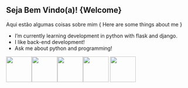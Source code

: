 ## Seja Bem Vindo(a)! {Welcome} 

Aqui estão algumas coisas sobre mim { Here are some things about me }

- I’m currently learning development in python with flask and django.
- I like back-end development!
- Ask me about python and programming!



<img src="https://cdn.jsdelivr.net/gh/devicons/devicon@latest/icons/python/python-original.svg" width = "70" height = "70" /><img src="https://cdn.jsdelivr.net/gh/devicons/devicon@latest/icons/html5/html5-original.svg" width = "70" height = "70"/><img src="https://cdn.jsdelivr.net/gh/devicons/devicon@latest/icons/html5/html5-original.svg" width = "70" height = "70"/><img src="https://cdn.jsdelivr.net/gh/devicons/devicon@latest/icons/unity/unity-original.svg" width = "70" height = "70"/>
            <img src="https://cdn.jsdelivr.net/gh/devicons/devicon@latest/icons/linux/linux-original.svg" width = "70" height = "70"/>
          
          
          
